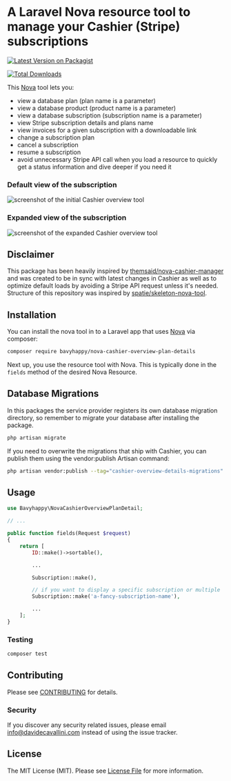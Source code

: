# A Laravel Nova resource tool to manage your Cashier (Stripe) subscriptions

[![Latest Version on Packagist](https://img.shields.io/packagist/v/bavyhappy/nova-cashier-overview-plan-details.svg?style=flat-square)](https://packagist.org/packages/bavyhappy/nova-cashier-overview-plan-details)

[![Total Downloads](https://img.shields.io/packagist/dt/bavyhappy/nova-cashier-overview-plan-details.svg?style=flat-square)](https://packagist.org/packages/bavyhappy/nova-cashier-overview-plan-details)

This [Nova](https://nova.laravel.com) tool lets you:

- view a database plan (plan name is a parameter)
- view a database product (product name is a parameter)
- view a database subscription (subscription name is a parameter)
- view Stripe subscription details and plans name
- view invoices for a given subscription with a downloadable link
- change a subscription plan
- cancel a subscription
- resume a subscription
- avoid unnecessary Stripe API call when you load a resource to quickly get a status information and dive deeper if you need it

### Default view of the subscription

![screenshot of the initial Cashier overview tool](https://raw.githubusercontent.com/bavyhappy/nova-cashier-overview-plan-details/master/screenshots/initial.png)

### Expanded view of the subscription

![screenshot of the expanded Cashier overview tool](https://raw.githubusercontent.com/bavyhappy/nova-cashier-overview-plan-details/master/screenshots/expanded.png)

## Disclaimer

This package has been heavily inspired by [themsaid/nova-cashier-manager](https://github.com/themsaid/nova-cashier-manager) and was created to be in sync with latest changes in Cashier as well as to optimize default loads by avoiding a Stripe API request unless it's needed. Structure of this repository was inspired by [spatie/skeleton-nova-tool](https://github.com/spatie/skeleton-nova-tool).

## Installation

You can install the nova tool in to a Laravel app that uses [Nova](https://nova.laravel.com) via composer:

```bash
composer require bavyhappy/nova-cashier-overview-plan-details
```

Next up, you use the resource tool with Nova. This is typically done in the `fields` method of the desired Nova Resource.

## Database Migrations

In this packages the service provider registers its own database migration directory, so remember to migrate your database after installing the package.

```bash
php artisan migrate
```

If you need to overwrite the migrations that ship with Cashier, you can publish them using the vendor:publish Artisan command:

```bash
php artisan vendor:publish --tag="cashier-overview-details-migrations"
```

## Usage

```php
use Bavyhappy\NovaCashierOverviewPlanDetail;

// ...

public function fields(Request $request)
{
    return [
        ID::make()->sortable(),

        ...

        Subscription::make(),

        // if you want to display a specific subscription or multiple
        Subscription::make('a-fancy-subscription-name'),

        ...
    ];
}
```

### Testing

```bash
composer test
```

## Contributing

Please see [CONTRIBUTING](CONTRIBUTING.md) for details.

### Security

If you discover any security related issues, please email info@davidecavallini.com instead of using the issue tracker.

## License

The MIT License (MIT). Please see [License File](LICENSE.md) for more information.
